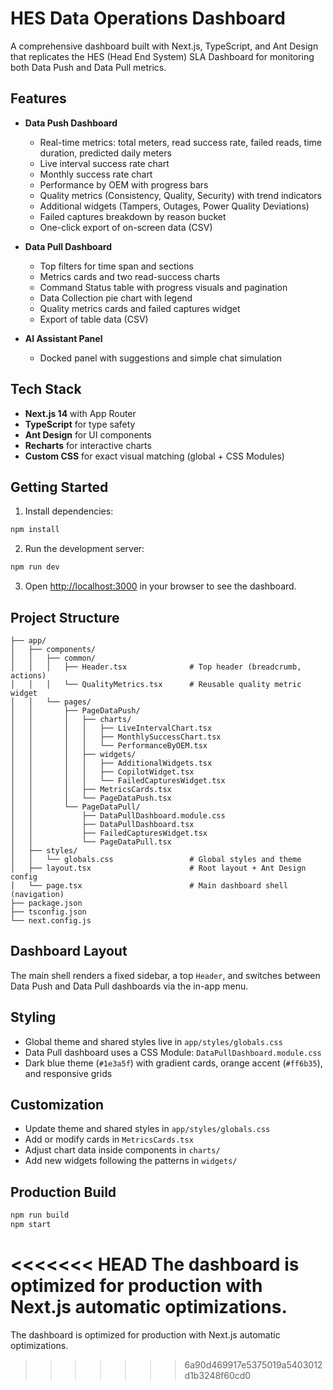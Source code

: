 # HES Data Operations Dashboard

A comprehensive dashboard built with Next.js, TypeScript, and Ant Design that replicates the HES (Head End System) SLA Dashboard for monitoring both Data Push and Data Pull metrics.

## Features

- **Data Push Dashboard**
  - Real-time metrics: total meters, read success rate, failed reads, time duration, predicted daily meters
  - Live interval success rate chart
  - Monthly success rate chart
  - Performance by OEM with progress bars
  - Quality metrics (Consistency, Quality, Security) with trend indicators
  - Additional widgets (Tampers, Outages, Power Quality Deviations)
  - Failed captures breakdown by reason bucket
  - One-click export of on-screen data (CSV)

- **Data Pull Dashboard**
  - Top filters for time span and sections
  - Metrics cards and two read-success charts
  - Command Status table with progress visuals and pagination
  - Data Collection pie chart with legend
  - Quality metrics cards and failed captures widget
  - Export of table data (CSV)

- **AI Assistant Panel**
  - Docked panel with suggestions and simple chat simulation

## Tech Stack

- **Next.js 14** with App Router
- **TypeScript** for type safety
- **Ant Design** for UI components
- **Recharts** for interactive charts
- **Custom CSS** for exact visual matching (global + CSS Modules)

## Getting Started

1. Install dependencies:
```bash
npm install
```

2. Run the development server:
```bash
npm run dev
```

3. Open [http://localhost:3000](http://localhost:3000) in your browser to see the dashboard.

## Project Structure

```
├── app/
│   ├── components/
│   │   ├── common/
│   │   │   ├── Header.tsx              # Top header (breadcrumb, actions)
│   │   │   └── QualityMetrics.tsx      # Reusable quality metric widget
│   │   └── pages/
│   │       ├── PageDataPush/
│   │       │   ├── charts/
│   │       │   │   ├── LiveIntervalChart.tsx
│   │       │   │   ├── MonthlySuccessChart.tsx
│   │       │   │   └── PerformanceByOEM.tsx
│   │       │   ├── widgets/
│   │       │   │   ├── AdditionalWidgets.tsx
│   │       │   │   ├── CopilotWidget.tsx
│   │       │   │   └── FailedCapturesWidget.tsx
│   │       │   ├── MetricsCards.tsx
│   │       │   └── PageDataPush.tsx
│   │       └── PageDataPull/
│   │           ├── DataPullDashboard.module.css
│   │           ├── DataPullDashboard.tsx
│   │           ├── FailedCapturesWidget.tsx
│   │           └── PageDataPull.tsx
│   ├── styles/
│   │   └── globals.css                 # Global styles and theme
│   ├── layout.tsx                      # Root layout + Ant Design config
│   └── page.tsx                        # Main dashboard shell (navigation)
├── package.json
├── tsconfig.json
└── next.config.js
```

## Dashboard Layout

The main shell renders a fixed sidebar, a top `Header`, and switches between Data Push and Data Pull dashboards via the in-app menu.

## Styling

- Global theme and shared styles live in `app/styles/globals.css`
- Data Pull dashboard uses a CSS Module: `DataPullDashboard.module.css`
- Dark blue theme (`#1e3a5f`) with gradient cards, orange accent (`#ff6b35`), and responsive grids

## Customization

- Update theme and shared styles in `app/styles/globals.css`
- Add or modify cards in `MetricsCards.tsx`
- Adjust chart data inside components in `charts/`
- Add new widgets following the patterns in `widgets/`

## Production Build

```bash
npm run build
npm start
```

<<<<<<< HEAD
The dashboard is optimized for production with Next.js automatic optimizations.
=======
The dashboard is optimized for production with Next.js automatic optimizations.
>>>>>>> 6a90d469917e5375019a5403012d1b3248f60cd0
